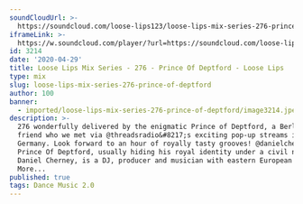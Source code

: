 ```yaml
---
soundCloudUrl: >-
  https://soundcloud.com/loose-lips123/loose-lips-mix-series-276-prince-of-deptford
iframeLink: >-
  https://w.soundcloud.com/player/?url=https://soundcloud.com/loose-lips123/loose-lips-mix-series-276-prince-of-deptford&color=00aabb&auto_play=false&hide_related=false&show_comments=true&show_user=true&show_reposts=false
id: 3214
date: '2020-04-29'
title: Loose Lips Mix Series - 276 - Prince Of Deptford - Loose Lips
type: mix
slug: loose-lips-mix-series-276-prince-of-deptford
author: 100
banner:
  - imported/loose-lips-mix-series-276-prince-of-deptford/image3214.jpeg
description: >-
  276 wonderfully delivered by the enigmatic Prince of Deptford, a Berlin-based
  friend who we met via @threadsradio&#8217;s exciting pop-up streams in
  Germany. Look forward to an hour of royally tasty grooves! @danielcherney
  Prince Of Deptford, usually hiding his royal identity under a civil name
  Daniel Cherney, is a DJ, producer and musician with eastern European [...]Read
  More...
published: true
tags: Dance Music 2.0
---
```

